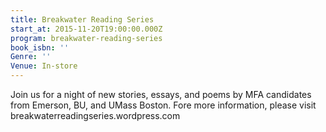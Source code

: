 ```yaml
---
title: Breakwater Reading Series
start_at: 2015-11-20T19:00:00.000Z
program: breakwater-reading-series
book_isbn: ''
Genre: ''
Venue: In-store
---
```


Join us for a night of new stories, essays, and poems by MFA candidates from Emerson, BU, and UMass Boston. Fore more information, please visit breakwaterreadingseries.wordpress.com
